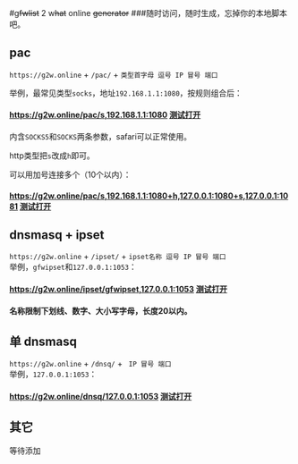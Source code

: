 #g~~fwlist~~ 2 w~~hat~~ online ~~generator~~
###随时访问，随时生成，忘掉你的本地脚本吧。

## pac
`https://g2w.online` + `/pac/` + `类型首字母 逗号 IP 冒号 端口`
                     
举例，最常见类型`socks`，地址`192.168.1.1:1080`，按规则组合后：
#### https://g2w.online/pac/s,192.168.1.1:1080  [测试打开](https://g2w.online/pac/s,192.168.1.1:1080)               

内含`SOCKS5`和`SOCKS`两条参数，safari可以正常使用。
        
http类型把`s`改成`h`即可。
          
可以用加号连接多个（10个以内）：            
#### https://g2w.online/pac/s,192.168.1.1:1080+h,127.0.0.1:1080+s,127.0.0.1:1081 [测试打开](https://g2w.online/pac/s,192.168.1.1:1080+h,127.0.0.1:1080+s,127.0.0.1:1081)     

## dnsmasq + ipset
`https://g2w.online` + `/ipset/` + `ipset名称 逗号 IP 冒号 端口`          
举例，`gfwipset`和`127.0.0.1:1053`：            
#### https://g2w.online/ipset/gfwipset,127.0.0.1:1053  [测试打开](https://g2w.online/ipset/gfwipset,127.0.0.1:1053)             
**名称限制下划线、数字、大小写字母，长度20以内。**

## 单 dnsmasq         
`https://g2w.online` + `/dnsq/` + ` IP 冒号 端口`               
举例，`127.0.0.1:1053`：            
#### https://g2w.online/dnsq/127.0.0.1:1053  [测试打开](https://g2w.online/dnsq/127.0.0.1:1053)        
## 其它
等待添加